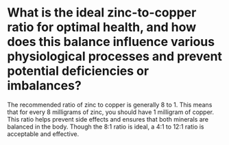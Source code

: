 # What is the ideal zinc-to-copper ratio for optimal health, and how does this balance influence various physiological processes and prevent potential deficiencies or imbalances?

The recommended ratio of zinc to copper is generally 8 to 1. This means that for every 8 milligrams of zinc, you should have 1 milligram of copper. This ratio helps prevent side effects and ensures that both minerals are balanced in the body. Though the 8:1 ratio is ideal, a 4:1 to 12:1 ratio is acceptable and effective.